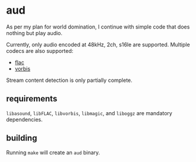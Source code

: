 aud
===

As per my plan for world domination, I continue with simple code that does nothing but play audio.

Currently, only audio encoded at 48kHz, 2ch, s16le are supported. Multiple codecs are also supported:

*  [flac][xflac]
*  [vorbis][xvorbis]

Stream content detection is only partially complete.

requirements
------------

`libasound`, `libFLAC`, `libvorbis`, `libmagic`, and `liboggz` are mandatory dependencies.

building
--------

Running `make` will create an `aud` binary.

[xflac]: https://xiph.org/flac/
[xvorbis]: http://www.vorbis.com/
[xopus]: http://www.opus-codec.org/